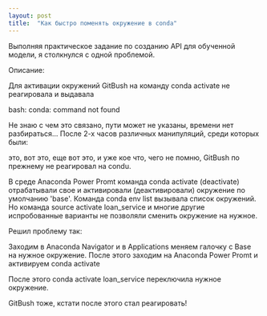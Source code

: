 ```yaml
---
layout: post
title:  "Как быстро поменять окружение в conda"
---
```


Выполняя практическое задание по созданию API для обученной модели, я столкнулся с одной проблемой.

Описание:

Для активации окружений GitBush на команду conda activate не реагировала и выдавала 

bash: conda: command not found

Не знаю с чем это связано, пути может не указаны, времени нет разбираться... После 2-х часов различных манипуляций, среди которых были:

это, вот это, еще вот это, и уже кое что, чего не помню, GitBush по прежнему не реагировал на condu. 

В среде Anaconda Power Promt команда conda activate (deactivate) отрабатывали свое и активировали (деактивировали) окружение по умолчанию 'base'. Команда conda env list вызывала список окружений. Но команда source activate loan_service и многие другие испробованные варианты не позволяли сменить окружение на нужное.

Решил проблему так:

Заходим в Anaconda Navigator и в Applications меняем галочку с Base на нужное окружение. После этого заходим на Anaconda Power Promt и активируем conda activate

После этого conda activate loan_service переключила нужное окружение. 

GitBush тоже, кстати после этого стал реагировать!
